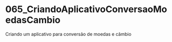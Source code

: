# 065_CriandoAplicativoConversaoMoedasCambio
 Criando um aplicativo para conversão de moedas e câmbio
